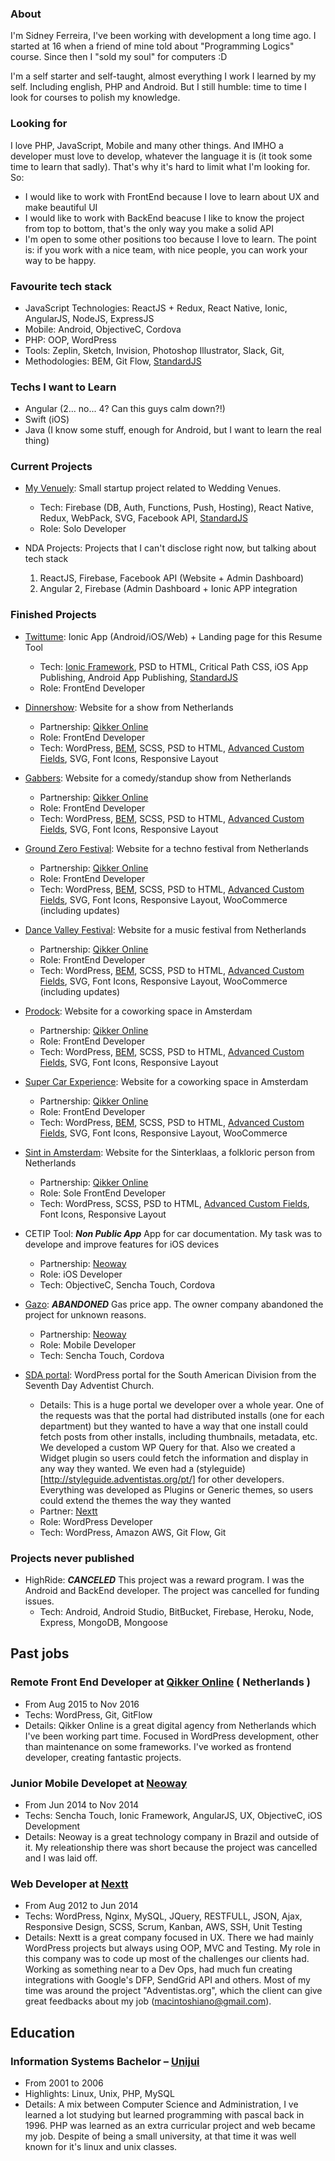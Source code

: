 ### About ###

I'm Sidney Ferreira, I've been working with development a long time ago. 
I started at 16 when a friend of mine told about "Programming Logics" course.
Since then I "sold my soul" for computers :D

I'm a self starter and self-taught, almost everything I work I learned by my self. Including english, PHP and Android.
But I still humble: time to time I look for courses to polish my knowledge.

### Looking for ###
I love PHP, JavaScript, Mobile and many other things. And IMHO a developer must love to develop, whatever the language it is (it took some time to learn that sadly). That's why it's hard to limit what I'm looking for. So:
* I would like to work with FrontEnd because I love to learn about UX and make beautiful UI
* I would like to work with BackEnd beacuse I like to know the project from top to bottom, that's the only way you make a solid API
* I'm open to some other positions too because I love to learn. 
The point is: if you work with a nice team, with nice people, you can work your way to be happy.

### Favourite tech stack ###

* JavaScript Technologies: ReactJS + Redux, React Native, Ionic, AngularJS, NodeJS, ExpressJS
* Mobile: Android, ObjectiveC, Cordova
* PHP: OOP, WordPress
* Tools: Zeplin, Sketch, Invision, Photoshop Illustrator, Slack, Git,
* Methodologies: BEM, Git Flow, [StandardJS](https://standardjs.com/)
 
### Techs I want to Learn ###

* Angular (2... no... 4? Can this guys calm down?!)
* Swift (iOS)
* Java (I know some stuff, enough for Android, but I want to learn the real thing)

### Current Projects ###

* [My Venuely](http://myvenuely.com/): Small startup project related to Wedding Venues.
  * Tech: Firebase (DB, Auth, Functions, Push, Hosting), 
   React Native, 
   Redux, 
   WebPack, 
   SVG,
   Facebook API, 
  [StandardJS](https://standardjs.com/)
  * Role: Solo Developer

* NDA Projects: Projects that I can't disclose right now, but talking about tech stack
  1. ReactJS, Firebase, Facebook API (Website + Admin Dashboard)
  2. Angular 2, Firebase (Admin Dashboard + Ionic APP integration

### Finished Projects ###

* [Twittume](http://twittume.com/): Ionic App (Android/iOS/Web) + Landing page for this Resume Tool
  * Tech: [Ionic Framework](http://ionicframework.com/docs/), PSD to HTML, Critical Path CSS, iOS App Publishing, Android App Publishing,
  [StandardJS](https://standardjs.com/)
  * Role: FrontEnd Developer

* [Dinnershow](https://www.dinnershow.nl/): Website for a show from Netherlands
  * Partnership: [Qikker Online](https://qikkeronline.nl/)
  * Role: FrontEnd Developer
  * Tech: WordPress, [BEM](http://getbem.com/introduction/), SCSS, PSD to HTML, [Advanced Custom Fields](https://www.advancedcustomfields.com/), SVG, Font Icons, Responsive Layout

* [Gabbers](https://www.gabbers.nl/): Website for a comedy/standup show from Netherlands
  * Partnership: [Qikker Online](https://qikkeronline.nl/)
  * Role: FrontEnd Developer
  * Tech: WordPress, [BEM](http://getbem.com/introduction/), SCSS, PSD to HTML, [Advanced Custom Fields](https://www.advancedcustomfields.com/), SVG, Font Icons, Responsive Layout

* [Ground Zero Festival](https://www.groundzerofestival.nl/): Website for a techno festival from Netherlands
  * Partnership: [Qikker Online](https://qikkeronline.nl/)
  * Role: FrontEnd Developer
  * Tech: WordPress, [BEM](http://getbem.com/introduction/), SCSS, PSD to HTML, [Advanced Custom Fields](https://www.advancedcustomfields.com/), SVG, Font Icons, Responsive Layout, WooCommerce (including updates)

* [Dance Valley Festival](https://dancevalley.com/): Website for a music festival from Netherlands
  * Partnership: [Qikker Online](https://qikkeronline.nl/)
  * Role: FrontEnd Developer
  * Tech: WordPress, [BEM](http://getbem.com/introduction/), SCSS, PSD to HTML, [Advanced Custom Fields](https://www.advancedcustomfields.com/), SVG, Font Icons, Responsive Layout, WooCommerce (including updates)

* [Prodock](http://www.prodock.nl/): Website for a coworking space in Amsterdam
  * Partnership: [Qikker Online](https://qikkeronline.nl/)
  * Role: FrontEnd Developer
  * Tech: WordPress, [BEM](http://getbem.com/introduction/), SCSS, PSD to HTML, [Advanced Custom Fields](https://www.advancedcustomfields.com/), SVG, Font Icons, Responsive Layout
  
* [Super Car Experience](https://www.superexperience.com/): Website for a coworking space in Amsterdam
  * Partnership: [Qikker Online](https://qikkeronline.nl/)
  * Role: FrontEnd Developer
  * Tech: WordPress, [BEM](http://getbem.com/introduction/), SCSS, PSD to HTML, [Advanced Custom Fields](https://www.advancedcustomfields.com/), SVG, Font Icons, Responsive Layout, WooCommerce
 
* [Sint in Amsterdam](http://www.sintinamsterdam.nl/): Website for the Sinterklaas, a folkloric person from Netherlands
  * Partnership: [Qikker Online](https://qikkeronline.nl/)
  * Role: Sole FrontEnd Developer
  * Tech: WordPress, SCSS, PSD to HTML, [Advanced Custom Fields](https://www.advancedcustomfields.com/), Font Icons, Responsive Layout

* CETIP Tool: **_Non Public App_** App for car documentation. My task was to develope and improve features for iOS devices 
  * Partnership: [Neoway](http://www.neoway.com.br/)
  * Role: iOS Developer
  * Tech: ObjectiveC, Sencha Touch, Cordova

* [Gazo](https://play.google.com/store/apps/details?id=br.com.neoway.gazo): **_ABANDONED_** Gas price app. The owner company abandoned the project for unknown reasons.
  * Partnership: [Neoway](http://www.neoway.com.br/)
  * Role: Mobile Developer
  * Tech: Sencha Touch, Cordova

* [SDA portal](http://www.adventistas.org/pt/): WordPress portal for the South American Division from the Seventh Day Adventist Church.
  * Details: This is a huge portal we developer over a whole year. One of the requests was that the portal had distributed installs (one for each department) but they wanted to have a way that one install could fetch posts from other installs, including thumbnails, metadata, etc. We developed a custom WP Query for that. Also we created a Widget plugin so users could fetch the information and display in any way they wanted. We even had a (styleguide)[http://styleguide.adventistas.org/pt/] for other developers. Everything was developed as Plugins or Generic themes, so users could extend the themes the way they wanted
  * Partner: [Nextt](http://www.nextt.com.br/)
  * Role: WordPress Developer
  * Tech: WordPress, Amazon AWS, Git Flow, Git

### Projects never published ###

* HighRide: **_CANCELED_** This project was a reward program. I was the Android and BackEnd developer. The project was cancelled for funding issues.
  * Tech: Android, Android Studio, BitBucket, Firebase, Heroku, Node, Express, MongoDB, Mongoose

## Past jobs ##
### Remote Front End Developer at [Qikker Online](https://qikkeronline.nl/) ( Netherlands ) ###
 * From Aug 2015 to Nov 2016
 * Techs: WordPress, Git, GitFlow
 * Details: Qikker Online is a great digital agency from Netherlands which I've been working part time. Focused in WordPress development, other than maintenance on some frameworks. I've worked as frontend developer, creating fantastic projects.

### Junior Mobile Developet at [Neoway](http://www.neoway.com.br/) ###
 * From Jun 2014 to Nov 2014
 * Techs: Sencha Touch, Ionic Framework, AngularJS, UX, ObjectiveC, iOS Development
 * Details: Neoway is a great technology company in Brazil and outside of it. My releationship there was short because the project was cancelled and I was laid off.
 
### Web Developer at [Nextt](http://www.nextt.com.br/) ### 
 * From Aug 2012 to Jun 2014
 * Techs: WordPress, Nginx, MySQL, JQuery, RESTFULL, JSON, Ajax, Responsive Design, SCSS, Scrum, Kanban, AWS, SSH, Unit Testing
 * Details: Nextt is a great company focused in UX. There we had mainly WordPress projects but always using OOP, MVC and Testing. My role in this company was to code up most of the challenges our clients had. Working as something near to a Dev Ops, had much fun creating integrations with Google's DFP, SendGrid API and others. Most of my time was around the project "Adventistas.org", which the client can give great feedbacks about my job (macintoshiano@gmail.com).

## Education ##
### Information Systems Bachelor – [Unijui](http://www.unijui.edu.br/) ###
 * From 2001 to 2006
 * Highlights: Linux, Unix, PHP, MySQL
 * Details: A mix between Computer Science and Administration, I ve learned a lot studying but learned programming with pascal back in 1996. PHP was learned as an extra curricular project and web became my job. Despite of being a small university, at that time it was well known for it's linux and unix classes.
 
 
